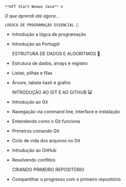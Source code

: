 
    **GFT Start Woman Java** ♀️

 *O que aprendi até agora...*

    LÓGOCA DE PROGRAMAÇÃO ESSENCIAL 🐧️
 - Introdução a lógca de programação
 - Introdução ao Portugol

    ESTRUTURA DE DADOS E ALGORITMOS 🌳️
 - Estrutura de dados, arrays e registro
 - Listas, pilhas e filas
 - Árvore, tabela hash e grafos

    INTRODUÇÃO AO GIT E AO GITHUB 😺️
 - Introdução ao Git
 - Navegação via command line, interface e instalação
 - Entendendo como o Git funciona
 - Primeiros comando Git
 - Ciclo de vida dos arquivos no Git
 - Intrudução ao GitHub
 - Resolvendo conflitos
    
    CRIANDO PRIMEIRO REPOSITÓRIO
 - Compartilhar o progresso com o primeiro repositório


